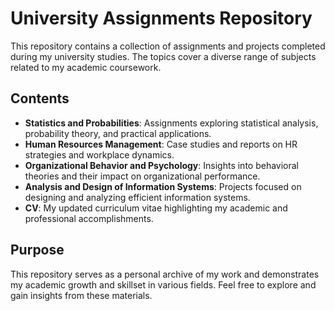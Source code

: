 # University Assignments Repository

This repository contains a collection of assignments and projects completed during my university studies. The topics cover a diverse range of subjects related to my academic coursework.

## Contents

- **Statistics and Probabilities**: Assignments exploring statistical analysis, probability theory, and practical applications.
- **Human Resources Management**: Case studies and reports on HR strategies and workplace dynamics.
- **Organizational Behavior and Psychology**: Insights into behavioral theories and their impact on organizational performance.
- **Analysis and Design of Information Systems**: Projects focused on designing and analyzing efficient information systems.
- **CV**: My updated curriculum vitae highlighting my academic and professional accomplishments.

## Purpose

This repository serves as a personal archive of my work and demonstrates my academic growth and skillset in various fields. Feel free to explore and gain insights from these materials.
